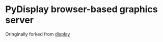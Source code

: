 # PyDisplay browser-based graphics server
 
Oringinally forked from [display](https://github.com/szym/display)
